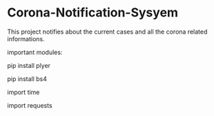 # Corona-Notification-Sysyem

This project notifies about the current cases and all the corona related informations.

important modules:

pip install plyer

pip install bs4

import time 

import requests
